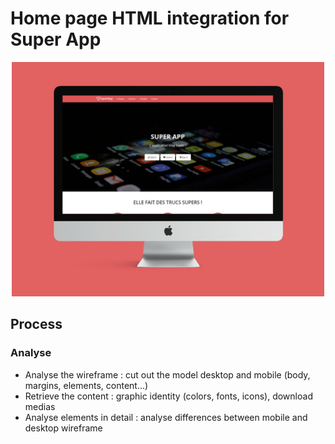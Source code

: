 # Home page HTML integration for Super App

<div id="header" align="center">
  <img src="img/mockup-superapp.png" alt="Mise en situation du site web SuperApp en vue sur un Mac" width="500" />
</div>


## Process

### Analyse
- Analyse the wireframe : cut out the model desktop and mobile (body, margins, elements, content...)
- Retrieve the content : graphic identity (colors, fonts, icons), download medias
- Analyse elements in detail : analyse differences between mobile and desktop wireframe




